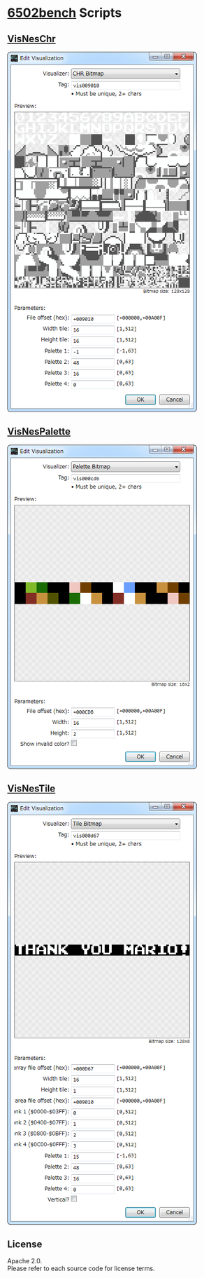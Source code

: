 # [6502bench](https://github.com/fadden/6502bench) Scripts  

## [VisNesChr](Extension%20Scripts/NES/VisNesChr.cs)  

![VisNesChr](Images/VisNesChr.png)  

## [VisNesPalette](Extension%20Scripts/NES/VisNesPalette.cs)  

![VisNesPalette](Images/VisNesPalette.png)  

## [VisNesTile](Extension%20Scripts/NES/VisNesTile.cs)  

![VisNesTile](Images/VisNesTile.png)  

## License  

Apache 2.0.  
Please refer to each source code for license terms.  
